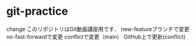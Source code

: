# git-practice
change このリポジトリはGit動画講座用です．
new-featureブランチで変更
no-fast-forwardで変更
conflictで変更（main）
GitHub上で更新(conflict)
